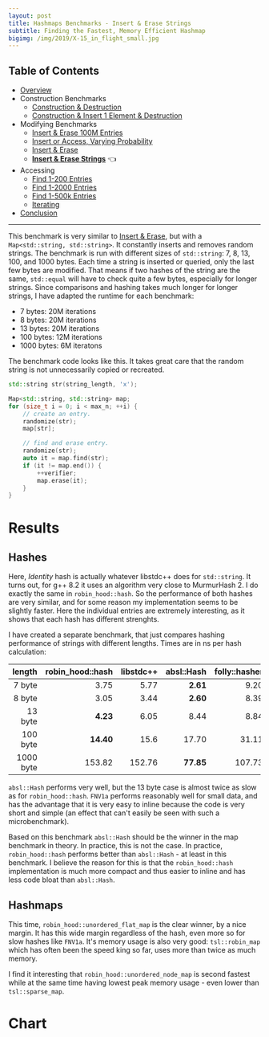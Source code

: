 ```yaml
---
layout: post
title: Hashmaps Benchmarks - Insert & Erase Strings
subtitle: Finding the Fastest, Memory Efficient Hashmap
bigimg: /img/2019/X-15_in_flight_small.jpg
---
```


## Table of Contents

* [Overview](/2019/04/01/hashmap-benchmarks-01-overview/)
* Construction Benchmarks
   * [Construction & Destruction](/2019/04/01/hashmap-benchmarks-02-01-result-CtorDtorEmptyMap/)
   * [Construction & Insert 1 Element & Destruction](/2019/04/01/hashmap-benchmarks-02-02-result-CtorDtorSingleEntryMap/)
* Modifying Benchmarks
   * [Insert & Erase 100M Entries](/2019/04/01/hashmap-benchmarks-03-01-result-InsertHugeInt/)
   * [Insert or Access, Varying Probability](/2019/04/01/hashmap-benchmarks-03-02-result-RandomDistinct2/)
   * [Insert & Erase](/2019/04/01/hashmap-benchmarks-03-03-result-RandomInsertErase/)
   * **[Insert & Erase Strings](/2019/04/01/hashmap-benchmarks-03-04-result-RandomInsertEraseStrings/)** 👈
* Accessing
   * [Find 1-200 Entries](/2019/04/01/hashmap-benchmarks-04-01-result-RandomFind_200/)
   * [Find 1-2000 Entries](/2019/04/01/hashmap-benchmarks-04-02-result-RandomFind_2000/)
   * [Find 1-500k Entries](/2019/04/01/hashmap-benchmarks-04-03-result-RandomFind_500000/)
   * [Iterating](/2019/04/01/hashmap-benchmarks-04-04-result-IterateIntegers/)
* [Conclusion](/2019/04/01/hashmap-benchmarks-05-conclusion/)


----
This benchmark is very similar to [Insert & Erase](/2019/04/01/hashmap-benchmarks-03-03-result-RandomInsertErase/), but with a `Map<std::string, std::string>`. It constantly inserts and removes random strings. The benchmark is run with different sizes of `std::string`: 7, 8, 13, 100, and 1000 bytes. Each time a string is inserted or queried, only the last few bytes are modified. That means if two hashes of the string are the same, `std::equal` will have to check quite a few bytes, especially for longer strings. Since comparisons and hashing takes much longer for longer strings, I have adapted the runtime for each benchmark:

* 7 bytes: 20M iterations
* 8 bytes: 20M iterations
* 13 bytes: 20M iterations
* 100 bytes: 12M iterations
* 1000 bytes: 6M iteratons

The benchmark code looks like this. It takes great care that the random string is not unnecessarily copied or recreated.

```cpp
std::string str(string_length, 'x');

Map<std::string, std::string> map;
for (size_t i = 0; i < max_n; ++i) {    
    // create an entry.
    randomize(str);
    map[str];

    // find and erase entry.
    randomize(str);
    auto it = map.find(str);
    if (it != map.end()) {
        ++verifier;
        map.erase(it);
    }
}
```

# Results

## Hashes

Here, *Identity* hash is actually whatever libstdc++ does for `std::string`. It turns out, for g++ 8.2 it uses an algorithm very close to MurmurHash 2. I do exactly the same in `robin_hood::hash`. So the performance of both hashes are very similar, and for some reason my implementation seems to be slightly faster. Here the individual entries are extremely interesting, as it shows that each hash has different strenghts.

I have created a separate benchmark, that just compares hashing performance of strings with different lengths. Times are in ns per hash calculation:

|    length | robin_hood::hash | libstdc++ | absl::Hash | folly::hasher |   FNV1a |
|----------:|-----------------:|----------:|-----------:|--------------:|--------:|
|    7 byte |             3.75 |      5.77 |   **2.61** |          9.20 |    5.04 |
|    8 byte |             3.05 |      3.44 |   **2.60** |          8.39 |    5.63 |
|   13 byte |         **4.23** |      6.05 |       8.44 |          8.84 |    8.12 |
|  100 byte |        **14.40** |      15.6 |      17.70 |         31.11 |  102.33 |
| 1000 byte |           153.82 |    152.76 |  **77.85** |        107.73 | 1228.32 |

`absl::Hash` performs very well, but the 13 byte case is almost twice as slow as for `robin_hood::hash`. `FNV1a` performs reasonably well for small data, and has the advantage that it is very easy to inline because the code is very short and simple (an effect that can't easily be seen with such a microbenchmark).

Based on this benchmark `absl::Hash` should be the winner in the map benchmark in theory. In practice, this is not the case. In practice, `robin_hood::hash` performs better than `absl::Hash` - at least in this benchmark. I believe the reason for this is that the `robin_hood::hash` implementation is much more compact and thus easier to inline and has less code bloat than `absl::Hash`.

## Hashmaps

This time, `robin_hood::unordered_flat_map` is the clear winner, by a nice margin. It has this wide margin regardless of the hash, even more so for slow hashes like `FNV1a`. It's memory usage is also very good: `tsl::robin_map` which has often been the speed king so far, uses more than twice as much memory.

I find it interesting that `robin_hood::unordered_node_map` is second fastest while at the same time having lowest peak memory usage - even lower than `tsl::sparse_map`.

# Chart

<script src="https://cdn.plot.ly/plotly-latest.min.js"></script>
<div id="id_e9119b43" style="height:250em"></div>
<script>
    var colors = Plotly.d3.scale.category10().range();
    var m0y = [ "std::unordered_map", "boost::unordered_map", "tsl::sparse_map", "spp::sparse_hash_map", "phmap::<br>parallel_node_hash_map", "boost::multi_index::<br>hashed_unique", "eastl::hash_map", "phmap::<br>parallel_flat_hash_map", "emilib1::HashMap", "tsl::hopscotch_map", "absl::node_hash_map", "phmap::node_hash_map", "folly::F14NodeMap", "tsl::robin_map", "folly::F14ValueMap", "ska::bytell_hash_map", "absl::flat_hash_map", "phmap::flat_hash_map", "<b>robin_hood::<br>unordered_node_map</b>", "<b>robin_hood::<br>unordered_flat_map</b>"];
    var m1y = [ "std::unordered_map", "boost::unordered_map", "tsl::sparse_map", "phmap::<br>parallel_node_hash_map", "spp::sparse_hash_map", "boost::multi_index::<br>hashed_unique", "phmap::<br>parallel_flat_hash_map", "eastl::hash_map", "emilib1::HashMap", "tsl::hopscotch_map", "absl::node_hash_map", "phmap::node_hash_map", "folly::F14NodeMap", "tsl::robin_map", "folly::F14ValueMap", "ska::bytell_hash_map", "phmap::flat_hash_map", "absl::flat_hash_map", "<b>robin_hood::<br>unordered_node_map</b>", "<b>robin_hood::<br>unordered_flat_map</b>"];
    var m2y = [ "std::unordered_map", "boost::unordered_map", "tsl::sparse_map", "phmap::<br>parallel_node_hash_map", "spp::sparse_hash_map", "boost::multi_index::<br>hashed_unique", "eastl::hash_map", "phmap::<br>parallel_flat_hash_map", "emilib1::HashMap", "tsl::hopscotch_map", "phmap::node_hash_map", "absl::node_hash_map", "folly::F14ValueMap", "tsl::robin_map", "folly::F14NodeMap", "ska::bytell_hash_map", "phmap::flat_hash_map", "absl::flat_hash_map", "<b>robin_hood::<br>unordered_node_map</b>", "<b>robin_hood::<br>unordered_flat_map</b>"];
    var m3y = [ "std::unordered_map", "boost::unordered_map", "tsl::sparse_map", "spp::sparse_hash_map", "phmap::<br>parallel_node_hash_map", "boost::multi_index::<br>hashed_unique", "eastl::hash_map", "phmap::<br>parallel_flat_hash_map", "emilib1::HashMap", "tsl::hopscotch_map", "phmap::node_hash_map", "absl::node_hash_map", "ska::bytell_hash_map", "tsl::robin_map", "folly::F14NodeMap", "folly::F14ValueMap", "phmap::flat_hash_map", "absl::flat_hash_map", "<b>robin_hood::<br>unordered_node_map</b>", "<b>robin_hood::<br>unordered_flat_map</b>"];
    var m4y = [ "std::unordered_map", "boost::unordered_map", "phmap::<br>parallel_node_hash_map", "tsl::sparse_map", "spp::sparse_hash_map", "boost::multi_index::<br>hashed_unique", "phmap::<br>parallel_flat_hash_map", "emilib1::HashMap", "tsl::hopscotch_map", "phmap::node_hash_map", "absl::node_hash_map", "eastl::hash_map", "ska::bytell_hash_map", "absl::flat_hash_map", "phmap::flat_hash_map", "folly::F14NodeMap", "folly::F14ValueMap", "tsl::robin_map", "<b>robin_hood::<br>unordered_node_map</b>", "<b>robin_hood::<br>unordered_flat_map</b>"];
    var measurement_names = [ "7 bytes", "8 bytes", "13 bytes", "100 bytes", "1000 bytes" ];

    var data = [
        { x: [ 7.46533, 7.031385, 6.422325000000001, 5.9750250000000005, 5.7922, 5.8291450000000005, 4.721265000000001, 4.08112, 3.565905, 3.56925, 3.8332800000000002, 3.71965, 3.858405, 3.30875, 3.48485, 3.0577249999999996, 2.6648449999999997, 2.61935, 2.749705, 2.6991899999999998 ],
          y: m0y, name: measurement_names[0] + ' (robin_hood::hash)', type: 'bar', orientation: 'h', yaxis: 'y', marker: { color: colors[0], },
        },
        { x: [ 9.71689, 9.19937, 7.195125, 6.755974999999999, 7.28841, 7.10721, 6.214005, 5.21354, 4.82399, 4.794115, 5.276755, 5.2626, 5.20027, 4.803555, 5.046495, 4.503175, 3.981065, 3.92861, 4.1196, 3.9182499999999996 ],
          y: m0y, name: measurement_names[1] + ' (robin_hood::hash)', type: 'bar', orientation: 'h', yaxis: 'y', marker: { color: colors[1], },
        },
        { x: [ 7.59278, 7.16988, 6.4536549999999995, 5.963365, 5.8461, 5.87422, 4.85889, 4.16142, 3.63477, 3.690785, 3.92438, 3.83996, 3.968255, 3.36355, 3.53803, 3.12859, 2.73376, 2.70233, 2.8864099999999997, 2.750615 ],
          y: m0y, name: measurement_names[2] + ' (robin_hood::hash)', type: 'bar', orientation: 'h', yaxis: 'y', marker: { color: colors[2], },
        },
        { x: [ 5.996995, 5.71807, 6.34653, 6.075699999999999, 5.14402, 4.711355, 4.01622, 5.49365, 4.9048549999999995, 4.69975, 3.459205, 3.46296, 3.208875, 4.25978, 3.842075, 4.364225, 3.7496, 3.76621, 3.56393, 3.28415 ],
          y: m0y, name: measurement_names[3] + ' (robin_hood::hash)', type: 'bar', orientation: 'h', yaxis: 'y', marker: { color: colors[3], },
        },
        { x: [ 4.933065, 5.736515000000001, 5.65715, 5.4591899999999995, 5.64705, 5.12025, 4.693355, 5.24102, 5.338535, 4.89467, 4.493645, 4.54103, 3.9460550000000003, 4.21656, 3.85689, 4.476559999999999, 4.223425000000001, 4.29689, 3.89612, 3.64049 ],
          y: m0y, name: measurement_names[4] + ' (robin_hood::hash)', type: 'bar', orientation: 'h', yaxis: 'y', marker: { color: colors[4], },
            textposition: 'outside',
            text: [ "35.7s<br>61MB", "34.9s<br>61MB", "32.1s<br>64MB", "30.2s<br>61MB", "29.7s<br>63MB", "28.6s<br>60MB", "24.5s<br>60MB", "24.2s<br>75MB", "22.3s<br>97MB", "21.6s<br>97MB", "21.0s<br>63MB", "20.8s<br>64MB", "20.2s<br>60MB", "20.0s<br>205MB", "19.8s<br>104MB", "19.5s<br>87MB", "17.4s<br>88MB", "17.3s<br>89MB", "<b>17.2s<br>59MB</b>", "<b>16.3s<br>87MB</b>" ],
        },
        { x: [ 7.869325, 7.2524999999999995, 6.592935000000001, 6.04365, 6.01199, 6.3363, 4.35205, 4.835355, 3.70265, 3.8774699999999998, 4.067455, 4.00428, 4.06968, 3.43791, 3.626315, 3.199955, 2.96659, 2.96328, 3.0144, 2.9922449999999996 ],
          y: m1y, name: measurement_names[0] + ' (Identity)', type: 'bar', orientation: 'h', yaxis: 'y2', marker: { color: colors[0], },
        },
        { x: [ 9.74398, 9.21354, 7.214435, 7.36106, 6.7052, 7.08596, 5.20815, 6.1648700000000005, 4.772320000000001, 4.811185, 5.281925, 5.27064, 4.946275, 4.815805, 5.025124999999999, 4.503645, 3.95328, 3.967965, 4.08076, 3.934475 ],
          y: m1y, name: measurement_names[1] + ' (Identity)', type: 'bar', orientation: 'h', yaxis: 'y2', marker: { color: colors[1], },
        },
        { x: [ 7.909215, 7.2094249999999995, 6.56874, 6.06301, 6.00448, 6.026515, 4.35318, 4.908605, 3.65419, 3.758755, 4.052289999999999, 4.01921, 3.928325, 3.372045, 3.60004, 3.219285, 2.90691, 2.89727, 2.9219350000000004, 2.8793499999999996 ],
          y: m1y, name: measurement_names[2] + ' (Identity)', type: 'bar', orientation: 'h', yaxis: 'y2', marker: { color: colors[2], },
        },
        { x: [ 6.009964999999999, 5.70443, 6.322744999999999, 5.13586, 6.060805, 4.701105, 5.47159, 3.97426, 4.868385, 4.66051, 3.4678750000000003, 3.4764, 3.22393, 4.2200500000000005, 3.84696, 4.3528, 3.75972, 3.748095, 3.469325, 3.2517699999999996 ],
          y: m1y, name: measurement_names[3] + ' (Identity)', type: 'bar', orientation: 'h', yaxis: 'y2', marker: { color: colors[3], },
        },
        { x: [ 4.943725000000001, 5.71131, 5.654685, 5.69327, 5.462235, 5.084605, 5.27086, 4.67404, 5.34401, 4.850944999999999, 4.48839, 4.53329, 3.9433350000000003, 4.185560000000001, 3.85084, 4.4924599999999995, 4.29733, 4.220505, 3.684005, 3.63668 ],
          y: m1y, name: measurement_names[4] + ' (Identity)', type: 'bar', orientation: 'h', yaxis: 'y2', marker: { color: colors[4], },
            textposition: 'outside',
            text: [ "36.5s<br>60MB", "35.1s<br>61MB", "32.4s<br>64MB", "30.3s<br>64MB", "30.2s<br>61MB", "29.2s<br>60MB", "24.7s<br>76MB", "24.6s<br>59MB", "22.3s<br>97MB", "22.0s<br>97MB", "21.4s<br>63MB", "21.3s<br>64MB", "20.1s<br>60MB", "20.0s<br>205MB", "19.9s<br>104MB", "19.8s<br>87MB", "17.9s<br>89MB", "17.8s<br>88MB", "<b>17.2s<br>59MB</b>", "<b>16.7s<br>87MB</b>" ],
        },
        { x: [ 9.642399999999999, 9.046535, 7.259155, 7.35802, 6.7256800000000005, 7.093615, 6.09864, 5.50545, 4.73762, 4.786515, 5.15372, 5.14805, 4.93474, 4.792205, 5.055365, 4.462435, 4.05238, 4.08711, 4.00244, 3.87456 ],
          y: m2y, name: measurement_names[0] + ' (absl::Hash)', type: 'bar', orientation: 'h', yaxis: 'y3', marker: { color: colors[0], },
        },
        { x: [ 7.4442450000000004, 6.752635, 6.282500000000001, 5.74495, 5.757295, 5.818585000000001, 4.813385, 4.15188, 3.38485, 3.3046699999999998, 3.6703, 3.66113, 3.3922049999999997, 2.949935, 3.80898, 2.9715, 2.50358, 2.48691, 2.6495699999999998, 2.575905 ],
          y: m2y, name: measurement_names[1] + ' (absl::Hash)', type: 'bar', orientation: 'h', yaxis: 'y3', marker: { color: colors[1], },
        },
        { x: [ 9.66997, 9.135725, 7.19121, 7.41661, 6.691575, 7.096355, 6.091340000000001, 5.3907, 4.783165, 4.749345, 5.18728, 5.117405, 4.94891, 4.784685, 4.95137, 4.485925, 4.02008, 4.04178, 4.016695, 3.872715 ],
          y: m2y, name: measurement_names[2] + ' (absl::Hash)', type: 'bar', orientation: 'h', yaxis: 'y3', marker: { color: colors[2], },
        },
        { x: [ 6.28141, 6.020085, 6.505005, 5.43533, 6.325480000000001, 4.85666, 4.22539, 5.76153, 5.103025000000001, 4.89577, 3.76585, 3.763885, 4.19344, 4.4761, 3.41747, 4.696815, 4.07855, 4.087870000000001, 3.80246, 3.689875 ],
          y: m2y, name: measurement_names[3] + ' (absl::Hash)', type: 'bar', orientation: 'h', yaxis: 'y3', marker: { color: colors[3], },
        },
        { x: [ 4.09354, 4.90607, 4.77834, 4.59141, 4.652480000000001, 4.20354, 3.84951, 4.18979, 4.09986, 3.800255, 3.46249, 3.4223, 3.03503, 3.34803, 3.072305, 3.655705, 3.26787, 3.2055249999999997, 2.862135, 2.82751 ],
          y: m2y, name: measurement_names[4] + ' (absl::Hash)', type: 'bar', orientation: 'h', yaxis: 'y3', marker: { color: colors[4], },
            textposition: 'outside',
            text: [ "37.1s<br>60MB", "35.9s<br>61MB", "32.0s<br>64MB", "30.5s<br>64MB", "30.2s<br>61MB", "29.1s<br>61MB", "25.1s<br>60MB", "25.0s<br>75MB", "22.1s<br>97MB", "21.5s<br>97MB", "21.2s<br>64MB", "21.1s<br>63MB", "20.5s<br>104MB", "20.4s<br>205MB", "20.3s<br>60MB", "20.3s<br>87MB", "17.9s<br>89MB", "17.9s<br>88MB", "<b>17.3s<br>59MB</b>", "<b>16.8s<br>87MB</b>" ],
        },
        { x: [ 9.316804999999999, 7.62307, 6.99031, 6.403275000000001, 6.4658, 6.53782, 5.76257, 4.74925, 4.030485, 4.03749, 4.28537, 4.291105, 3.6678800000000003, 3.7548000000000004, 4.230955, 3.87829, 3.31102, 3.2565600000000003, 3.4386099999999997, 3.33453 ],
          y: m3y, name: measurement_names[0] + ' (folly::hasher)', type: 'bar', orientation: 'h', yaxis: 'y4', marker: { color: colors[0], },
        },
        { x: [ 9.919495, 9.34319, 7.345625, 6.9049, 7.51363, 7.237385, 6.30506, 5.56849, 4.980955, 5.04527, 5.50658, 5.455405, 4.64396, 4.93313, 5.18103, 4.92966, 4.18828, 4.147375, 4.230445, 4.08793 ],
          y: m3y, name: measurement_names[1] + ' (folly::hasher)', type: 'bar', orientation: 'h', yaxis: 'y4', marker: { color: colors[1], },
        },
        { x: [ 9.280605000000001, 7.844435, 6.80694, 6.32899, 6.4003, 6.56292, 5.31817, 4.79448, 4.036545, 3.996375, 4.26828, 4.27387, 3.4988799999999998, 3.6281600000000003, 4.236205, 3.84366, 3.27489, 3.20822, 3.31114, 3.254505 ],
          y: m3y, name: measurement_names[2] + ' (folly::hasher)', type: 'bar', orientation: 'h', yaxis: 'y4', marker: { color: colors[2], },
        },
        { x: [ 6.3694, 6.04303, 6.64741, 6.47877, 5.52735, 5.026619999999999, 4.32957, 5.91241, 5.339075, 5.133895, 3.89045, 3.88318, 4.767125, 4.5483899999999995, 3.4825049999999997, 4.0710999999999995, 4.18061, 4.19255, 3.9090100000000003, 3.65048 ],
          y: m3y, name: measurement_names[3] + ' (folly::hasher)', type: 'bar', orientation: 'h', yaxis: 'y4', marker: { color: colors[3], },
        },
        { x: [ 4.378674999999999, 5.1487099999999995, 5.077249999999999, 4.897005, 4.9536, 4.5530349999999995, 4.109385, 4.56141, 4.52878, 4.2095400000000005, 3.80812, 3.756425, 3.95711, 3.64018, 3.3262400000000003, 3.220675, 3.60689, 3.548475, 3.12359, 3.10938 ],
          y: m3y, name: measurement_names[4] + ' (folly::hasher)', type: 'bar', orientation: 'h', yaxis: 'y4', marker: { color: colors[4], },
            textposition: 'outside',
            text: [ "39.3s<br>60MB", "36.0s<br>61MB", "32.9s<br>64MB", "31.0s<br>61MB", "30.9s<br>64MB", "29.9s<br>60MB", "25.8s<br>60MB", "25.6s<br>75MB", "22.9s<br>97MB", "22.4s<br>97MB", "21.8s<br>64MB", "21.7s<br>63MB", "20.5s<br>87MB", "20.5s<br>205MB", "20.5s<br>60MB", "19.9s<br>104MB", "18.6s<br>89MB", "18.4s<br>88MB", "<b>18.0s<br>59MB</b>", "<b>17.4s<br>87MB</b>" ],
        },
        { x: [ 7.469995, 7.00454, 5.50939, 5.85938, 5.211259999999999, 5.722335, 3.87769, 3.2149650000000003, 3.383645, 3.67856, 3.68208, 4.77126, 3.0721100000000003, 2.60131, 2.53981, 3.9497549999999997, 3.5190599999999996, 2.8395849999999996, 2.8274749999999997, 2.5088150000000002 ],
          y: m4y, name: measurement_names[0] + ' (FNV1a)', type: 'bar', orientation: 'h', yaxis: 'y5', marker: { color: colors[0], },
        },
        { x: [ 7.381715, 7.060645, 5.44313, 5.7397, 5.04215, 5.426164999999999, 3.92883, 3.17922, 3.180895, 3.72381, 3.77869, 4.541615, 3.490865, 2.623525, 2.56942, 3.8889050000000003, 3.578785, 2.937805, 2.865075, 2.4894100000000003 ],
          y: m4y, name: measurement_names[1] + ' (FNV1a)', type: 'bar', orientation: 'h', yaxis: 'y5', marker: { color: colors[1], },
        },
        { x: [ 8.093914999999999, 7.667335, 6.11418, 6.126939999999999, 5.465785, 6.042339999999999, 4.41024, 3.489885, 3.72493, 4.03816, 4.040405, 4.865435, 3.328735, 3.04644, 3.00349, 4.262255, 3.93708, 3.31873, 3.02667, 2.7367600000000003 ],
          y: m4y, name: measurement_names[2] + ' (FNV1a)', type: 'bar', orientation: 'h', yaxis: 'y5', marker: { color: colors[2], },
        },
        { x: [ 8.100915, 8.174965, 7.74321, 8.338944999999999, 8.161045, 6.890205, 7.9624, 8.349815, 7.707085, 6.42339, 6.3642, 6.09745, 7.50865, 6.540785, 6.52911, 5.68448, 6.32247, 6.332554999999999, 5.8172049999999995, 5.57284 ],
          y: m4y, name: measurement_names[3] + ' (FNV1a)', type: 'bar', orientation: 'h', yaxis: 'y5', marker: { color: colors[3], },
        },
        { x: [ 17.8607, 18.900100000000002, 21.7558, 18.686500000000002, 19.18775, 17.79355, 21.4196, 23.2145, 21.1057, 21.0856, 20.9938, 17.46005, 18.9354, 20.73355, 20.8211, 17.5704, 17.4979, 17.1851, 16.807499999999997, 16.76935 ],
          y: m4y, name: measurement_names[4] + ' (FNV1a)', type: 'bar', orientation: 'h', yaxis: 'y5', marker: { color: colors[4], },
            textposition: 'outside',
            text: [ "48.9s<br>61MB", "48.8s<br>61MB", "46.6s<br>63MB", "44.8s<br>64MB", "43.1s<br>61MB", "41.9s<br>60MB", "41.6s<br>92MB", "41.4s<br>97MB", "39.1s<br>97MB", "38.9s<br>64MB", "38.9s<br>63MB", "37.7s<br>60MB", "36.3s<br>87MB", "35.5s<br>127MB", "35.5s<br>128MB", "35.4s<br>60MB", "34.9s<br>104MB", "32.6s<br>205MB", "<b>31.3s<br>59MB</b>", "<b>30.1s<br>87MB</b>" ],
        },
    ];

    var layout = {
        // title: { text: 'RandomInsertEraseStrings'},
        grid: {
            ygap: 0.1,
            subplots: [
            ['xy'],
            ['xy2'],
            ['xy3'],
            ['xy4'],
            ['xy5'],
        ] },

        barmode: 'stack',
        yaxis: { title: 'robin_hood::hash', automargin: true, },
        yaxis2: { title: 'Identity', automargin: true, },
        yaxis3: { title: 'absl::Hash', automargin: true, },
        yaxis4: { title: 'folly::hasher', automargin: true, },
        yaxis5: { title: 'FNV1a', automargin: true, },
        xaxis: { automargin: true, },
        legend: { traceorder: 'normal' },
        margin: { pad: 0, l:0, r:0, t:0, b:0, },
        showlegend:false,
    };

    Plotly.newPlot('id_e9119b43', data, layout);
</script>
